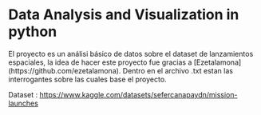 <h1>Data Analysis and Visualization in python</h1>
El proyecto es un análisi básico de datos sobre el dataset de lanzamientos espaciales, la idea de hacer este proyecto fue gracias a [Ezetalamona](https://github.com/ezetalamona).
Dentro en el archivo .txt estan las interrogantes sobre las cuales base el proyecto.

Dataset : https://www.kaggle.com/datasets/sefercanapaydn/mission-launches
